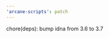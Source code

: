 ```yaml
---
'arcane-scripts': patch
---
```


<!-- markdownlint-disable MD041 -->chore(deps): bump idna from 3.6 to 3.7
